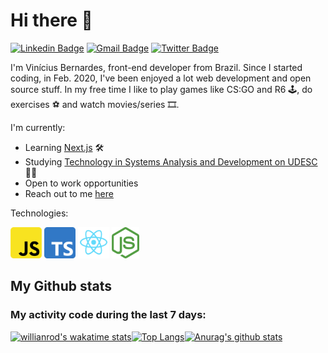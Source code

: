 # Hi there 👋

[![Linkedin Badge](https://img.shields.io/badge/-LinkedIn-blue?style=flat-square&logo=Linkedin&logoColor=white)](https://www.linkedin.com/in/vinicius-bernardes-santos/)
[![Gmail Badge](https://img.shields.io/badge/-vinicius@vibesa.online-d14836?style=flat&logo=Gmail&logoColor=white)](mailto:vinicius@vibesa.online)
[![Twitter Badge](https://img.shields.io/twitter/url?label=Twitter&style=social&url=https%3A%2F%2Ftwitter.com%2FViniciusbern7)](https://twitter.com/Viniciusbern7)

I'm Vinícius Bernardes, front-end developer from Brazil. Since I started coding, in Feb. 2020, I've been enjoyed a lot web development and open source stuff. In my free time I like to play games like CS:GO and R6 🕹, do exercises ⚽ and watch movies/series 🎞.

I'm currently:
- Learning [Next.js](https://nextjs.org/) 🛠
- Studying [Technology in Systems Analysis and Development on UDESC](https://www.udesc.br/cct/tads) 👨‍🎓
- Open to work opportunities
- Reach out to me [here](https://github.com/viniciusbe/viniciusbe/issues)

Technologies:

<img width="50" src="https://github.com/viniciusbe/viniciusbe/blob/master/js.png"/> <img width="50" src="https://github.com/viniciusbe/viniciusbe/blob/master/ts.png"/>
<img width="50" src="https://github.com/viniciusbe/viniciusbe/blob/master/react.png"/> <img height="50" src="https://github.com/viniciusbe/viniciusbe/blob/master/node.png"/>
## My Github stats

### My activity code during the last 7 days:

[![willianrod's wakatime stats](https://github-readme-stats.vercel.app/api/wakatime?username=viniciusbe)](https://wakatime.com/@viniciusbe)[![Top Langs](https://github-readme-stats.vercel.app/api/top-langs/?username=viniciusbe&layout=compact&theme=shades-of-purple)](https://github.com/anuraghazra/github-readme-stats)[![Anurag's github stats](https://github-readme-stats.vercel.app/api?username=viniciusbe&show_icons=true&theme=shades-of-purple)](https://github.com/anuraghazra/github-readme-stats)




